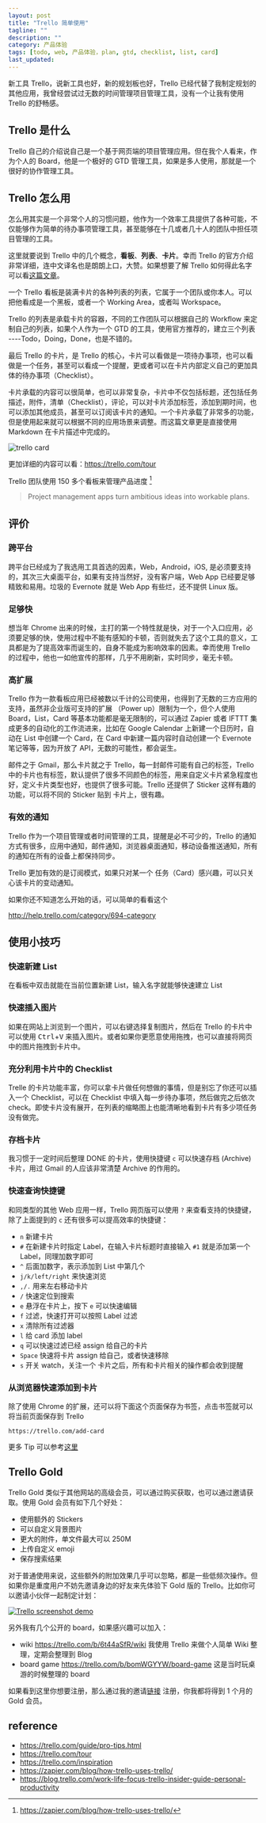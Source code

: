 ```yaml
---
layout: post
title: "Trello 简单使用"
tagline: ""
description: ""
category: 产品体验
tags: [todo, web, 产品体验，plan, gtd, checklist, list, card]
last_updated:
---
```


新工具 Trello，说新工具也好，新的规划板也好，Trello 已经代替了我制定规划的其他应用，我曾经尝试过无数的时间管理项目管理工具，没有一个让我有使用 Trello 的舒畅感。

## Trello 是什么
Trello 自己的介绍说自己是一个基于网页端的项目管理应用。但在我个人看来，作为个人的 Board，他是一个极好的 GTD 管理工具，如果是多人使用，那就是一个很好的协作管理工具。

## Trello 怎么用
怎么用其实是一个非常个人的习惯问题，他作为一个效率工具提供了各种可能，不仅能够作为简单的待办事项管理工具，甚至能够在十几或者几十人的团队中担任项目管理的工具。

这里就要说到 Trello 中的几个概念，**看板**、**列表**、**卡片**。幸而 Trello 的官方介绍非常详细，连中文译名也是朗朗上口，大赞。如果想要了解 Trello 如何得此名字可以看[这篇文章](/post/2018/04/gtld-xyz.html)。

一个 Trello 看板是装满卡片的各种列表的列表，它属于一个团队或你本人。可以把他看成是一个黑板，或者一个 Working Area，或者叫 Workspace。

Trello 的列表是承载卡片的容器，不同的工作团队可以根据自己的 Workflow 来定制自己的列表，如果个人作为一个 GTD 的工具，使用官方推荐的，建立三个列表 ----Todo，Doing，Done，也是不错的。

最后 Trello 的卡片，是 Trello 的核心，卡片可以看做是一项待办事项，也可以看做是一个任务，甚至可以看成一个提醒，更或者可以在卡片内部定义自己的更加具体的待办事项（Checklist）。

卡片承载的内容可以很简单，也可以非常复杂，卡片中不仅包括标题，还包括任务描述，附件，清单（Checklist），评论，可以对卡片添加标签，添加到期时间，也可以添加其他成员，甚至可以订阅该卡片的通知。一个卡片承载了非常多的功能，但是使用起来就可以根据不同的应用场景来调整。而这篇文章更是直接使用 Markdown 在卡片描述中完成的。

![trello card](https://trello-attachments.s3.amazonaws.com/55756785c6257ef294b55b26/5a27858cb17ff297db1174ed/d8b29438f4de25f887423166c305a4bc/tour-card.png)

更加详细的内容可以看：<https://trello.com/tour>

Trello 团队使用 150 多个看板来管理产品进度 [^trello]

[^trello]: <https://zapier.com/blog/how-trello-uses-trello/>

> Project management apps turn ambitious ideas into workable plans.

## 评价

### 跨平台
跨平台已经成为了我选用工具首选的因素，Web，Android，iOS, 是必须要支持的，其次三大桌面平台，如果有支持当然好，没有客户端，Web App 已经要足够精致和易用。垃圾的 Evernote 就是 Web App 有些烂，还不提供 Linux 版。

### 足够快
想当年 Chrome 出来的时候，主打的第一个特性就是快，对于一个入口应用，必须要足够的快，使用过程中不能有感知的卡顿，否则就失去了这个工具的意义，工具都是为了提高效率而诞生的，自身不能成为影响效率的因素。幸而使用 Trello 的过程中，他也一如他宣传的那样，几乎不用刷新，实时同步，毫无卡顿。

### 高扩展
Trello 作为一款看板应用已经被数以千计的公司使用，也得到了无数的三方应用的支持，虽然非企业版可支持的扩展 （Power up）限制为一个，但个人使用 Board，List，Card 等基本功能都是毫无限制的，可以通过 Zapier 或者 IFTTT 集成更多的自动化的工作流进来，比如在 Google Calendar 上新建一个日历时，自动在 List 中创建一个 Card，在 Card 中新建一篇内容时自动创建一个 Evernote 笔记等等，因为开放了 API，无数的可能性，都会诞生。

邮件之于 Gmail，那么卡片就之于 Trello，每一封邮件可能有自己的标签，Trello 中的卡片也有标签，默认提供了很多不同颜色的标签，用来自定义卡片紧急程度也好，定义卡片类型也好，也提供了很多可能。Trello 还提供了 Sticker 这样有趣的功能，可以将不同的 Sticker 贴到 卡片上，很有趣。

### 有效的通知
Trello 作为一个项目管理或者时间管理的工具，提醒是必不可少的，Trello 的通知方式有很多，应用中通知，邮件通知，浏览器桌面通知，移动设备推送通知，所有的通知在所有的设备上都保持同步。

Trello 更加有效的是订阅模式，如果只对某一个 任务（Card）感兴趣，可以只关心该卡片的变动通知。

如果你还不知道怎么开始的话，可以简单的看看这个

<http://help.trello.com/category/694-category>

## 使用小技巧

### 快速新建 List
在看板中双击就能在当前位置新建 List，输入名字就能够快速建立 List

### 快速插入图片
如果在网站上浏览到一个图片，可以右键选择复制图片，然后在 Trello 的卡片中可以使用 <kbd>Ctrl</kbd>+<kbd>V</kbd> 来插入图片。或者如果你更愿意使用拖拽，也可以直接将网页中的图片拖拽到卡片中。

### 充分利用卡片中的 Checklist
Trelle 的卡片功能丰富，你可以拿卡片做任何想做的事情，但是别忘了你还可以插入一个 Checklist，可以在 Checklist 中填入每一步待办事项，然后做完之后依次 check。即使卡片没有展开，在列表的缩略图上也能清晰地看到卡片有多少项任务没有做完。

### 存档卡片
我习惯于一定时间后整理 DONE 的卡片，使用快捷键 `c` 可以快速存档 (Archive) 卡片，用过 Gmail 的人应该非常清楚 Archive 的作用的。

### 快速查询快捷键
和同类型的其他 Web 应用一样，Trello 网页版可以使用 `?` 来查看支持的快捷键，除了上面提到的 `c` 还有很多可以提高效率的快捷键：

- `n` 新建卡片
- `#` 在新建卡片时指定 Label，在输入卡片标题时直接输入 `#1` 就是添加第一个 Label，同理加数字即可
- `^` 后面加数字，表示添加到 List 中第几个
- `j/k/left/right` 来快速浏览
- `,/.` 用来左右移动卡片
- `/` 快速定位到搜索
- `e` 悬浮在卡片上，按下 `e` 可以快速编辑
- `f` 过滤，快速打开可以按照 Label 过滤
- `x` 清除所有过滤器
- `l` 给 card 添加 label
- `q` 可以快速过滤已经 assign 给自己的卡片
- `Space` 快速将卡片 assign 给自己，或者快速移除
- `s` 开关 watch，关注一个 卡片之后，所有和卡片相关的操作都会收到提醒

### 从浏览器快速添加到卡片
除了使用 Chrome 的扩展，还可以将下面这个页面保存为书签，点击书签就可以将当前页面保存到 Trello

    https://trello.com/add-card

更多 Tip 可以参考[这里](https://trello.com/b/QtjSVKOf/)

## Trello Gold
Trello Gold 类似于其他网站的高级会员，可以通过购买获取，也可以通过邀请获取。使用 Gold 会员有如下几个好处：

- 使用额外的 Stickers
- 可以自定义背景图片
- 更大的附件，单文件最大可以 250M
- 上传自定义 emoji
- 保存搜索结果

对于普通使用来说，这些额外的附加效果几乎可以忽略，都是一些低频次操作。但如果你是重度用户不妨先邀请身边的好友来先体验下 Gold 版的 Trello。比如你可以邀请小伙伴一起制定计划：

<a data-flickr-embed="true"  href="https://www.flickr.com/gp/einverne/c1k37M" title="Trello screenshot demo"><img src="https://farm1.staticflickr.com/784/41398386352_e386a855cb_z.jpg" alt="Trello screenshot demo"></a><script async src="//embedr.flickr.com/assets/client-code.js" charset="utf-8"></script>

另外我有几个公开的 board，如果感兴趣可以加入：

- wiki <https://trello.com/b/6t44aSfR/wiki> 我使用 Trello 来做个人简单 Wiki 整理，定期会整理到 Blog
- board game <https://trello.com/b/bomWGYYW/board-game> 这是当时玩桌游的时候整理的 board

如果看到这里你想要注册，那么通过我的邀请[链接](https://trello.com/einverne/recommend) 注册，你我都将得到 1 个月的 Gold 会员。

## reference

- <https://trello.com/guide/pro-tips.html>
- <https://trello.com/tour>
- <https://trello.com/inspiration>
- <https://zapier.com/blog/how-trello-uses-trello/>
- <https://blog.trello.com/work-life-focus-trello-insider-guide-personal-productivity>

